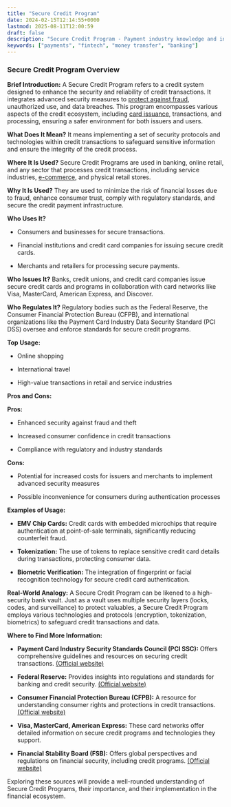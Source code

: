 ```yaml
---
title: "Secure Credit Program"
date: 2024-02-15T12:14:55+0000
lastmod: 2025-08-11T12:00:59
draft: false
description: "Secure Credit Program - Payment industry knowledge and insights"
keywords: ["payments", "fintech", "money transfer", "banking"]
---
```


### Secure Credit Program Overview

**Brief Introduction:**
A Secure Credit Program refers to a credit system designed to enhance the security and reliability of credit transactions. It integrates advanced security measures to [protect against fraud](https://faisalkhanllc.xyz/resources/payments-wiki/f/fraud-protection/), unauthorized use, and data breaches. This program encompasses various aspects of the credit ecosystem, including [card issuance](https://faisalkhanllc.xyz/resources/payments-wiki/c/card-issuer/), transactions, and processing, ensuring a safer environment for both issuers and users.

**What Does It Mean?**
It means implementing a set of security protocols and technologies within credit transactions to safeguard sensitive information and ensure the integrity of the credit process.

**Where It Is Used?**
Secure Credit Programs are used in banking, online retail, and any sector that processes credit transactions, including service industries, [e-commerce](https://faisalkhanllc.xyz/resources/payments-wiki/e/e-commerce/), and physical retail stores.

**Why It Is Used?**
They are used to minimize the risk of financial losses due to fraud, enhance consumer trust, comply with regulatory standards, and secure the credit payment infrastructure.

**Who Uses It?**

- Consumers and businesses for secure transactions.

- Financial institutions and credit card companies for issuing secure credit cards.

- Merchants and retailers for processing secure payments.

**Who Issues It?**
Banks, credit unions, and credit card companies issue secure credit cards and programs in collaboration with card networks like Visa, MasterCard, American Express, and Discover.

**Who Regulates It?**
Regulatory bodies such as the Federal Reserve, the Consumer Financial Protection Bureau (CFPB), and international organizations like the Payment Card Industry Data Security Standard (PCI DSS) oversee and enforce standards for secure credit programs.

**Top Usage:**

- Online shopping

- International travel

- High-value transactions in retail and service industries

**Pros and Cons:**

**Pros:**

- Enhanced security against fraud and theft

- Increased consumer confidence in credit transactions

- Compliance with regulatory and industry standards

**Cons:**

- Potential for increased costs for issuers and merchants to implement advanced security measures

- Possible inconvenience for consumers during authentication processes

**Examples of Usage:**

- **EMV Chip Cards:** Credit cards with embedded microchips that require authentication at point-of-sale terminals, significantly reducing counterfeit fraud.

- **Tokenization:** The use of tokens to replace sensitive credit card details during transactions, protecting consumer data.

- **Biometric Verification:** The integration of fingerprint or facial recognition technology for secure credit card authentication.

**Real-World Analogy:**
A Secure Credit Program can be likened to a high-security bank vault. Just as a vault uses multiple security layers (locks, codes, and surveillance) to protect valuables, a Secure Credit Program employs various technologies and protocols (encryption, tokenization, biometrics) to safeguard credit transactions and data.

**Where to Find More Information:**

- **Payment Card Industry Security Standards Council (PCI SSC):** Offers comprehensive guidelines and resources on securing credit transactions. [(Official website)](https://www.pcisecuritystandards.org/)

- **Federal Reserve:** Provides insights into regulations and standards for banking and credit security. [(Official website)](https://www.federalreserve.gov/)

- **Consumer Financial Protection Bureau (CFPB):** A resource for understanding consumer rights and protections in credit transactions. [(Official website)](https://www.consumerfinance.gov/complaint/)

- **Visa, MasterCard, American Express:** These card networks offer detailed information on secure credit programs and technologies they support.

- **Financial Stability Board (FSB):** Offers global perspectives and regulations on financial security, including credit programs. [(Official website)](https://www.fsb.org/)

Exploring these sources will provide a well-rounded understanding of Secure Credit Programs, their importance, and their implementation in the financial ecosystem.